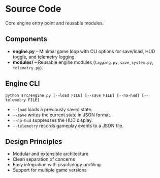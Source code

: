 # Source Code

Core engine entry point and reusable modules.

## Components
- **engine.py** – Minimal game loop with CLI options for save/load, HUD toggle, and telemetry logging.
- **modules/** – Reusable engine modules (`tagging.py`, `save_system.py`, `telemetry.py`).

## Engine CLI

```
python src/engine.py [--load FILE] [--save FILE] [--no-hud] [--telemetry FILE]
```
- `--load` loads a previously saved state.
- `--save` writes the current state in JSON format.
- `--no-hud` suppresses the HUD display.
- `--telemetry` records gameplay events to a JSON file.

## Design Principles
- Modular and extensible architecture
- Clean separation of concerns
- Easy integration with psychology profiling
- Support for multiple game versions
